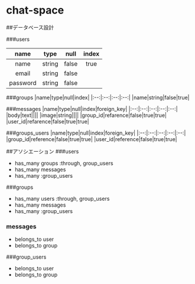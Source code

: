 chat-space
====
##データベース設計

###users

|name|type|null|index|
|:--:|:--:|:--:|:--:|
|name|string|false|true|
|email|string|false||
|password|string|false||

###groups
|name|type|null|index|
|:--:|:--:|:--:|:--:|
|name|string|false|true|

###messages
|name|type|null|index|foreign_key|
|:--:|:--:|:--:|:--:|:--:|
|body|text||||
|image|string||||
|group_id|refarence|false|true|true|
|user_id|refarence|false|true|true|

###groups_users
|name|type|null|index|foreign_key|
|:--:|:--:|:--:|:--:|:--:|
|group_id|reference|false|true|true|
|user_id|reference|false|true|true|


##アソシエーション
###users
* has_many groups :through, group_users
* has_many messages
* has_many :group_users

###groups
* has_many users :through, group_users
* has_many messages
* has_many :group_users

### messages
* belongs_to user
* belongs_to group

###group_users
* belongs_to user
* belongs_to group
